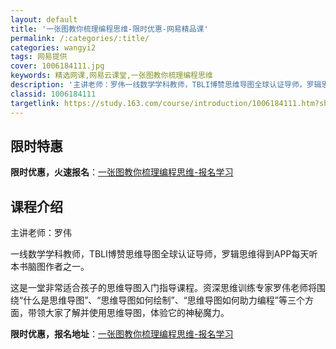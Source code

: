 ```yaml
---
layout: default
title: '一张图教你梳理编程思维-限时优惠-网易精品课'
permalink: /:categories/:title/
categories: wangyi2
tags: 网易提供
cover: 1006184111.jpg
keywords: 精选网课,网易云课堂,一张图教你梳理编程思维
description: '主讲老师：罗伟一线数学学科教师，TBLI博赞思维导图全球认证导师，罗辑思维得到APP每天听本书脑图作者之一。这是一堂非常'
classid: 1006184111
targetlink: https://study.163.com/course/introduction/1006184111.htm?share=1&shareId=1025206652&utm_campaign=share&utm_medium=iphoneShare&utm_source=&utm_u=1025206652
---
```


## 限时特惠

**限时优惠，火速报名**：[一张图教你梳理编程思维-报名学习](https://study.163.com/course/introduction/1006184111.htm?share=1&shareId=1025206652&utm_campaign=share&utm_medium=iphoneShare&utm_source=&utm_u=1025206652)

## 课程介绍

主讲老师：罗伟

一线数学学科教师，TBLI博赞思维导图全球认证导师，罗辑思维得到APP每天听本书脑图作者之一。



这是一堂非常适合孩子的思维导图入门指导课程。资深思维训练专家罗伟老师将围绕“什么是思维导图”、“思维导图如何绘制”、“思维导图如何助力编程”等三个方面，带领大家了解并使用思维导图，体验它的神秘魔力。

**限时优惠，报名地址**：[一张图教你梳理编程思维-报名学习](https://study.163.com/course/introduction/1006184111.htm?share=1&shareId=1025206652&utm_campaign=share&utm_medium=iphoneShare&utm_source=&utm_u=1025206652)


